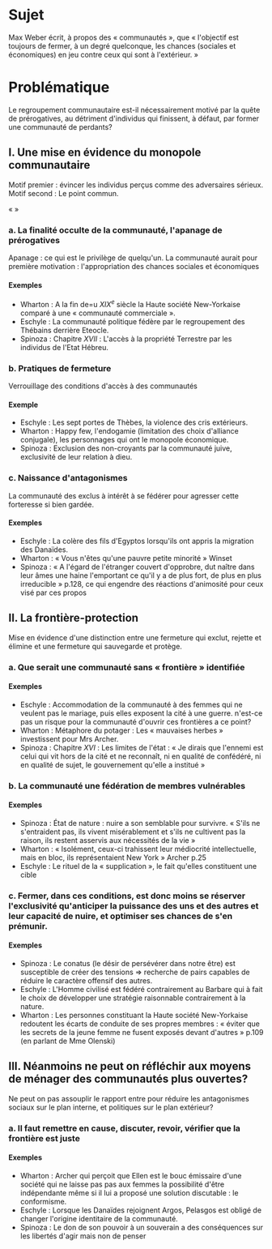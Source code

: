 # Sujet
Max Weber écrit, à propos des « communautés », que « l'objectif est toujours de fermer, à un degré quelconque, les chances (sociales et économiques) en jeu contre ceux qui sont à l'extérieur. »

# Problématique
Le regroupement communautaire est-il nécessairement motivé par la quête de prérogatives, au détriment d'individus qui finissent, à défaut, par former une communauté de perdants? 

## I. Une mise en évidence du monopole communautaire
Motif premier : évincer les individus perçus comme des adversaires sérieux.
Motif second : Le point commun.

«  »
### a. La finalité occulte de la communauté, l'apanage de prérogatives
Apanage : ce qui est le privilège de quelqu'un. 
La communauté aurait pour première motivation : l'appropriation des chances sociales et économiques

#### Exemples
- Wharton : A la fin de=u $XIX^{e}$ siècle la Haute société New-Yorkaise comparé à une « communauté commerciale ».
- Eschyle : La communauté politique fédère par le regroupement des Thébains derrière Eteocle. 
- Spinoza : Chapitre $XVII$ : L'accès à la propriété Terrestre par les individus de l'Etat Hébreu. 

### b. Pratiques de fermeture
Verrouillage des conditions d'accès à des communautés

#### Exemple
- Eschyle : Les sept portes de Thèbes, la violence des cris extérieurs. 
- Wharton : Happy few, l'endogamie (limitation des choix d'alliance conjugale), les personnages qui ont le monopole économique.
- Spinoza : Exclusion des non-croyants par la communauté juive, exclusivité de leur relation à dieu.

### c. Naissance d'antagonismes
La communauté des exclus à intérêt à se fédérer pour agresser cette forteresse si bien gardée. 

#### Exemples
- Eschyle : La colère des fils d'Egyptos lorsqu'ils ont appris la migration des Danaïdes. 
- Wharton : « Vous n'êtes qu'une pauvre petite minorité » Winset
- Spinoza : « A l'égard de l'étranger couvert d'opprobre, dut naître dans leur âmes une haine l'emportant ce qu'il y a de plus fort, de plus en plus irreducible » p.128, ce qui engendre des réactions d'animosité pour ceux visé par ces propos

## II. La frontière-protection
Mise en évidence d'une distinction entre une fermeture qui exclut, rejette et élimine et une fermeture qui sauvegarde et protège. 

### a. Que serait une communauté sans « frontière » identifiée
#### Exemples
- Eschyle : Accommodation de la communauté à des femmes qui ne veulent pas le mariage, puis elles exposent la cité à une guerre. n'est-ce pas un risque pour la communauté d'ouvrir ces frontières a ce point? 
- Wharton : Métaphore du potager : Les « mauvaises herbes » investissent pour Mrs Archer. 
- Spinoza : Chapitre $XVI$ : Les limites de l'état : « Je dirais que l'ennemi est celui qui vit hors de la cité et ne reconnaît, ni en qualité de confédéré, ni en qualité de sujet, le gouvernement qu'elle a institué »

### b. La communauté une fédération de membres vulnérables
#### Exemples
- Spinoza : État de nature : nuire a son semblable pour survivre. « S'ils ne s'entraident pas, ils vivent misérablement et s'ils ne cultivent pas la raison, ils restent asservis aux nécessités de la vie »
- Wharton :  « Isolément, ceux-ci trahissent leur médiocrité intellectuelle, mais en bloc, ils représentaient New York » Archer p.25
- Eschyle : Le rituel de la « supplication », le fait qu'elles constituent une cible

### c. Fermer, dans ces conditions, est donc moins se réserver l'exclusivité qu'anticiper la puissance des uns et des autres et leur capacité de nuire, et optimiser ses chances de s'en prémunir. 
#### Exemples
- Spinoza : Le conatus (le désir de persévérer dans notre être) est susceptible de créer des tensions => recherche de pairs capables de réduire le caractère offensif des autres. 
- Eschyle : L'Homme civilisé est fédéré contrairement au Barbare qui à fait le choix de développer une stratégie raisonnable contrairement à la nature. 
- Wharton : Les personnes constituant la Haute société New-Yorkaise redoutent les écarts de conduite de ses propres membres : « éviter que les secrets de la jeune femme ne fusent exposés devant d'autres » p.109 (en parlant de Mme Olenski)

## III. Néanmoins ne peut on réfléchir aux moyens de ménager des communautés plus ouvertes?
Ne peut on pas assouplir le rapport entre pour réduire les antagonismes sociaux sur le plan interne, et politiques sur le plan extérieur?

### a. Il faut remettre en cause, discuter, revoir, vérifier que la frontière est juste
#### Exemples
- Wharton : Archer qui perçoit que Ellen est le bouc émissaire d'une société qui ne laisse pas pas aux femmes la possibilité d'être indépendante même si il lui a proposé une solution discutable : le conformisme.
- Eschyle : Lorsque les Danaïdes rejoignent Argos, Pelasgos est obligé de changer l'origine identitaire de la communauté. 
- Spinoza : Le don de son pouvoir à un souverain a des conséquences sur les libertés d'agir mais non de penser
